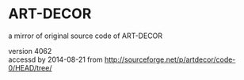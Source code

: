 ART-DECOR
=========

a mirror of original source code of ART-DECOR                   

version 4062                    
accessd by 2014-08-21 from http://sourceforge.net/p/artdecor/code-0/HEAD/tree/ 

